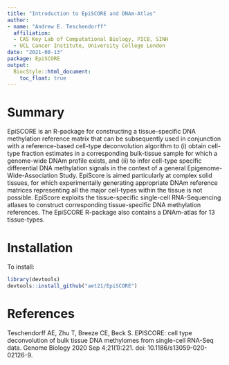 ```yaml
---
title: "Introduction to EpiSCORE and DNAm-Atlas"
author:
- name: "Andrew E. Teschendorff"
  affiliation: 
  - CAS Key Lab of Computational Biology, PICB, SINH
  - UCL Cancer Institute, University College London
date: "2021-08-13"
package: EpiSCORE
output:
  BiocStyle::html_document:
    toc_float: true
---
```


# Summary

EpiSCORE is an R-package for constructing a tissue-specific DNA methylation reference matrix that can be subsequently used in conjunction with a reference-based cell-type deconvolution algorithm to (i) obtain cell-type fraction estimates in a corresponding bulk-tissue sample for which a genome-wide DNAm profile exists, and (ii) to infer cell-type specific differential DNA methylation signals in the context of a general Epigenome-Wide-Association Study. EpiScore is aimed particularly at complex solid tissues, for which experimentally generating appropriate DNAm reference matrices representing all the major cell-types within the tissue is not possible. EpiScore exploits the tissue-specific single-cell RNA-Sequencing atlases to construct corresponding tissue-specific DNA methylation references. The EpiSCORE R-package also contains a DNAm-atlas for 13 tissue-types.

# Installation

To install:

```r
library(devtools)
devtools::install_github("aet21/EpiSCORE")
```

# References

Teschendorff AE, Zhu T, Breeze CE, Beck S. EPISCORE: cell type deconvolution of bulk tissue DNA methylomes from single-cell RNA-Seq data. Genome Biology 2020 Sep 4;21(1):221. doi: 10.1186/s13059-020-02126-9. 